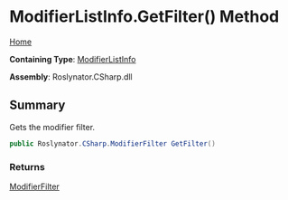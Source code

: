 # ModifierListInfo\.GetFilter\(\) Method

[Home](../../../../../README.md)

**Containing Type**: [ModifierListInfo](../README.md)

**Assembly**: Roslynator\.CSharp\.dll

## Summary

Gets the modifier filter\.

```csharp
public Roslynator.CSharp.ModifierFilter GetFilter()
```

### Returns

[ModifierFilter](../../../ModifierFilter/README.md)

